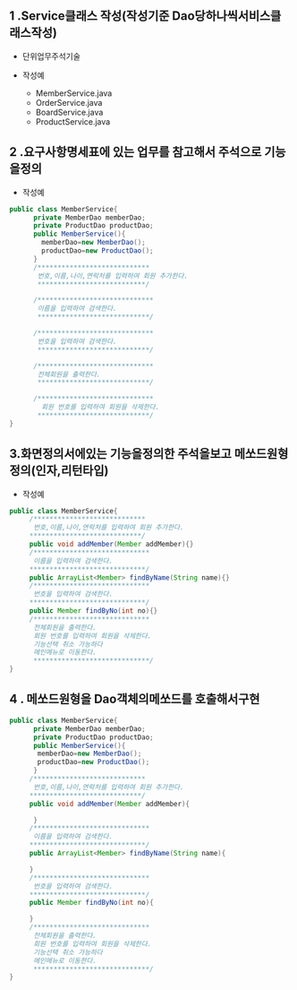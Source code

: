 
1 .Service클래스 작성(작성기준 Dao당하나씩서비스클래스작성)
----------------------------------------------------------
- 단위업무주석기술
- 작성예
 
   - MemberService.java
   - OrderService.java
   - BoardService.java
   - ProductService.java

2 .요구사항명세표에 있는 업무를 참고해서 주석으로 기능을정의	
------------------------------------------------------
- 작성예
```java	
public class MemberService{
	  private MemberDao memberDao;
	  private ProductDao productDao;
	  public MemberService(){
		memberDao=new MemberDao();
		productDao=new ProductDao();
	  }			
	  /****************************
	   번호,이름,나이,연락처를 입력하여 회원 추가한다.
	   ***************************/

	  /*****************************
	   이름을 입력하여 검색한다.
	   ****************************/

	  /*****************************
	   번호을 입력하여 검색한다.
	   ****************************/

	  /*****************************
	   전체회원을 출력한다.
	   ****************************/

	  /*****************************
	    회원 번호를 입력하여 회원을 삭제한다.
	   ****************************/
}
```

3.화면정의서에있는 기능을정의한 주석을보고 메쏘드원형정의(인자,리턴타입)	
 -----------------------------------------------------------------------
 - 작성예
 
 ```java
public class MemberService{
	  /****************************
	   번호,이름,나이,연락처를 입력하여 회원 추가한다.
	  ****************************/
	  public void addMember(Member addMember){}
	  /*****************************
	   이름을 입력하여 검색한다.
	  *****************************/
	  public ArrayList<Member> findByName(String name){}
	  /*****************************
	   번호을 입력하여 검색한다.
	  *****************************/
	  public Member findByNo(int no){}
	  /*****************************
	   전체회원을 출력한다.
	   회원 번호를 입력하여 회원을 삭제한다.
	   기능선택 취소 가능하다
	   메인메뉴로 이동한다.
	   *****************************/		
}
```

4 . 메쏘드원형을 Dao객체의메쏘드를 호출해서구현	
----------------------------------------------
 ```java
public class MemberService{
	   private MemberDao memberDao;	
	   private ProductDao productDao;
	   public MemberService(){
		memberDao=new MemberDao();
		productDao=new ProductDao();
	   }
	  /****************************
	   번호,이름,나이,연락처를 입력하여 회원 추가한다.
	  ****************************/
	  public void addMember(Member addMember){

	   }
	  /*****************************
	   이름을 입력하여 검색한다.
	  *****************************/
	  public ArrayList<Member> findByName(String name){

	  }
	  /*****************************
	   번호을 입력하여 검색한다.
	  *****************************/
	  public Member findByNo(int no){

	  }
	  /*****************************
	   전체회원을 출력한다.
	   회원 번호를 입력하여 회원을 삭제한다.
	   기능선택 취소 가능하다
	   메인메뉴로 이동한다.
	   *****************************/		
}

```
    
